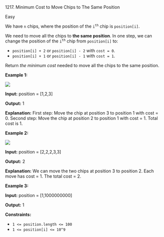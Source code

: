 1217\. Minimum Cost to Move Chips to The Same Position

Easy

We have `n` chips, where the position of the <code>i<sup>th</sup></code> chip is `position[i]`.

We need to move all the chips to **the same position**. In one step, we can change the position of the <code>i<sup>th</sup></code> chip from `position[i]` to:

*   `position[i] + 2` or `position[i] - 2` with `cost = 0`.
*   `position[i] + 1` or `position[i] - 1` with `cost = 1`.

Return _the minimum cost_ needed to move all the chips to the same position.

**Example 1:**

![](https://leetcode-in-java.github.io/src/main/java/g1201_1300/s1217_minimum_cost_to_move_chips_to_the_same_position/chips_e1.jpg)

**Input:** position = [1,2,3]

**Output:** 1

**Explanation:** First step: Move the chip at position 3 to position 1 with cost = 0. Second step: Move the chip at position 2 to position 1 with cost = 1. Total cost is 1.

**Example 2:**

![](https://leetcode-in-java.github.io/src/main/java/g1201_1300/s1217_minimum_cost_to_move_chips_to_the_same_position/chip_e2.jpg)

**Input:** position = [2,2,2,3,3]

**Output:** 2

**Explanation:** We can move the two chips at position 3 to position 2. Each move has cost = 1. The total cost = 2.

**Example 3:**

**Input:** position = [1,1000000000]

**Output:** 1

**Constraints:**

*   `1 <= position.length <= 100`
*   `1 <= position[i] <= 10^9`